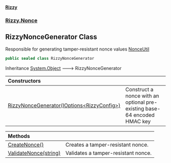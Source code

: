 #### [Rizzy](index 'index')
### [Rizzy.Nonce](Rizzy.Nonce 'Rizzy.Nonce')

## RizzyNonceGenerator Class

Responsible for generating tamper-resistant nonce values [NonceUtil](Rizzy.Nonce.NonceUtil 'Rizzy.Nonce.NonceUtil')

```csharp
public sealed class RizzyNonceGenerator
```

Inheritance [System.Object](https://docs.microsoft.com/en-us/dotnet/api/System.Object 'System.Object') &#129106; RizzyNonceGenerator

| Constructors | |
| :--- | :--- |
| [RizzyNonceGenerator(IOptions&lt;RizzyConfig&gt;)](Rizzy.Nonce.RizzyNonceGenerator.RizzyNonceGenerator(Microsoft.Extensions.Options.IOptions_Rizzy.Configuration.RizzyConfig_) 'Rizzy.Nonce.RizzyNonceGenerator.RizzyNonceGenerator(Microsoft.Extensions.Options.IOptions<Rizzy.Configuration.RizzyConfig>)') | Construct a nonce with an optional pre-existing base-64 encoded HMAC key |

| Methods | |
| :--- | :--- |
| [CreateNonce()](Rizzy.Nonce.RizzyNonceGenerator.CreateNonce() 'Rizzy.Nonce.RizzyNonceGenerator.CreateNonce()') | Creates a tamper-resistant nonce. |
| [ValidateNonce(string)](Rizzy.Nonce.RizzyNonceGenerator.ValidateNonce(string) 'Rizzy.Nonce.RizzyNonceGenerator.ValidateNonce(string)') | Validates a tamper-resistant nonce. |
